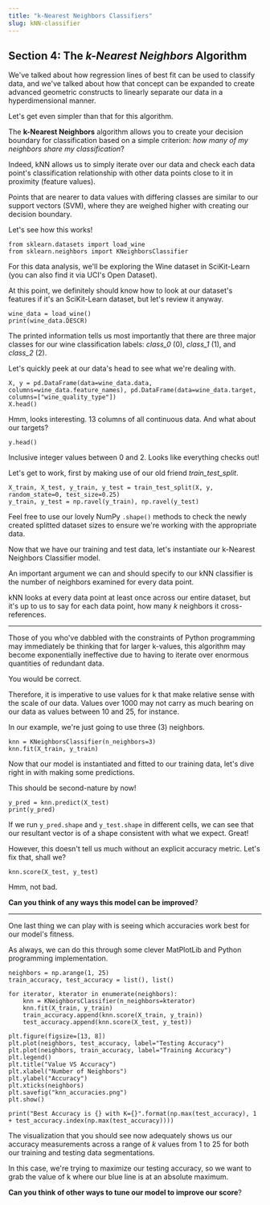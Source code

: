 ```yaml
---
title: "k-Nearest Neighbors Classifiers"
slug: kNN-classifier
---
```


## Section 4: The *k-Nearest Neighbors* Algorithm

We've talked about how regression lines of best fit can be used to classify data, and we've talked about how that concept can be expanded to create advanced geometric constructs to linearly separate our data in a hyperdimensional manner.

Let's get even simpler than that for this algorithm.

The **k-Nearest Neighbors** algorithm allows you to create your decision boundary for classification based on a simple criterion: *how many of my neighbors share my classification*? 

Indeed, kNN allows us to simply iterate over our data and check each data point's classification relationship with other data points close to it in proximity (feature values). 

Points that are nearer to data values with differing classes are similar to our support vectors (SVM), where they are weighed higher with creating our decision boundary.

Let's see how this works!

```
from sklearn.datasets import load_wine
from sklearn.neighbors import KNeighborsClassifier
```

For this data analysis, we'll be exploring the Wine dataset in SciKit-Learn (you can also find it via UCI's Open Dataset). 

At this point, we definitely should know how to look at our dataset's features if it's an SciKit-Learn dataset, but let's review it anyway.

```
wine_data = load_wine()
print(wine_data.DESCR)
```

The printed information tells us most importantly that there are three major classes for our wine classification labels: *class_0* (0), *class_1* (1), and *class_2* (2).

Let's quickly peek at our data's head to see what we're dealing with. 

```
X, y = pd.DataFrame(data=wine_data.data, columns=wine_data.feature_names), pd.DataFrame(data=wine_data.target, columns=["wine_quality_type"])
X.head()
```

Hmm, looks interesting. 13 columns of all continuous data. And what about our targets? 

```
y.head()
```

Inclusive integer values between 0 and 2. Looks like everything checks out! 

Let's get to work, first by making use of our old friend *train_test_split*. 

```
X_train, X_test, y_train, y_test = train_test_split(X, y, random_state=0, test_size=0.25)
y_train, y_test = np.ravel(y_train), np.ravel(y_test)
```

Feel free to use our lovely NumPy `.shape()` methods to check the newly created splitted dataset sizes to ensure we're working with the appropriate data. 

Now that we have our training and test data, let's instantiate our k-Nearest Neighbors Classifier model. 

An important argument we can and should specify to our kNN classifier is the number of neighbors examined for every data point. 

kNN looks at every data point at least once across our entire dataset, but it's up to us to say for each data point, how many *k* neighbors it cross-references. 

---

Those of you who've dabbled with the constraints of Python programming may immediately be thinking that for larger k-values, this algorithm may become exponentially ineffective due to having to iterate over enormous quantities of redundant data.

You would be correct.

Therefore, it is imperative to use values for k that make relative sense with the scale of our data. Values over 1000 may not carry as much bearing on our data as values between 10 and 25, for instance. 

In our example, we're just going to use three (3) neighbors. 

```
knn = KNeighborsClassifier(n_neighbors=3)
knn.fit(X_train, y_train)
```

Now that our model is instantiated and fitted to our training data, let's dive right in with making some predictions. 

This should be second-nature by now!

```
y_pred = knn.predict(X_test)
print(y_pred)
```

If we run `y_pred.shape` and `y_test.shape` in different cells, we can see that our resultant vector is of a shape consistent with what we expect. Great!

However, this doesn't tell us much without an explicit accuracy metric. Let's fix that, shall we? 

```
knn.score(X_test, y_test)
```

Hmm, not bad. 

**Can you think of any ways this model can be improved**? 

---

One last thing we can play with is seeing which accuracies work best for our model's fitness. 

As always, we can do this through some clever MatPlotLib and Python programming implementation.

```
neighbors = np.arange(1, 25)
train_accuracy, test_accuracy = list(), list()

for iterator, kterator in enumerate(neighbors):
    knn = KNeighborsClassifier(n_neighbors=kterator)
    knn.fit(X_train, y_train)
    train_accuracy.append(knn.score(X_train, y_train))
    test_accuracy.append(knn.score(X_test, y_test))
    
plt.figure(figsize=[13, 8])
plt.plot(neighbors, test_accuracy, label="Testing Accuracy")
plt.plot(neighbors, train_accuracy, label="Training Accuracy")
plt.legend()
plt.title("Value VS Accuracy")
plt.xlabel("Number of Neighbors")
plt.ylabel("Accuracy")
plt.xticks(neighbors)
plt.savefig("knn_accuracies.png")
plt.show()

print("Best Accuracy is {} with K={}".format(np.max(test_accuracy), 1 + test_accuracy.index(np.max(test_accuracy))))
```

The visualization that you should see now adequately shows us our accuracy measurements across a range of *k* values from 1 to 25 for both our training and testing data segmentations.

In this case, we're trying to maximize our testing accuracy, so we want to grab the value of k where our blue line is at an absolute maximum.

**Can you think of other ways to tune our model to improve our score**? 

